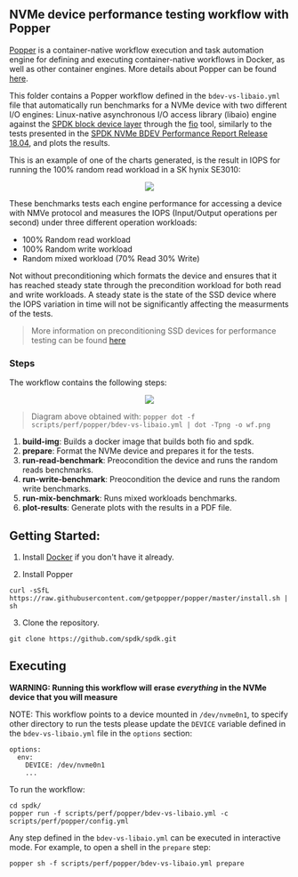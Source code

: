 ## NVMe device performance testing workflow with Popper

[Popper](https://github.com/getpopper/popper) is a container-native workflow execution and task automation engine for defining and executing container-native workflows in Docker, as well as other container engines. 
More details about Popper can be found [here](https://popper.readthedocs.io/).

This folder contains a Popper workflow defined in the `bdev-vs-libaio.yml` file that automatically run benchmarks for a NVMe device with two different I/O engines: Linux-native asynchronous I/O access library (libaio) engine against the [SPDK block device layer](https://spdk.io/doc/bdev.html) through the [fio](https://fio.readthedocs.io/en/latest/fio_doc.html) tool, similarly to the tests presented in the [SPDK NVMe BDEV Performance Report Release 18.04](https://ci.spdk.io/download/performance-reports/SPDK_nvme_bdev_perf_report_18.04.pdf), and plots the results.

This is an example of one of the charts generated, is the result in IOPS for running the 100% random read workload in a SK hynix SE3010:

<p align="center">
  <img src="https://user-images.githubusercontent.com/33427387/86827162-8338c180-c046-11ea-80c8-e5772bbe5500.png">
</p>

These benchmarks tests each engine performance for accessing a device with NMVe protocol and measures the IOPS (Input/Output operations per second) under three different operation workloads: 
- 100% Random read workload
- 100% Random write workload
- Random mixed workload (70% Read 30% Write)

Not without preconditioning which formats the device and ensures that it has reached steady state through the precondition workload for both read and write workloads. A steady state is the state of the SSD device where the IOPS variation in time will not be significantly affecting the measurments of the tests. 

> More information on preconditioning SSD devices for performance testing can be found [here](https://www.snia.org/sites/default/files/technical_work/PTS/SSS_PTS_2.0.1.pdf)

### Steps
The workflow contains the following steps:
<p align="center">
  <img src="https://user-images.githubusercontent.com/33427387/86626258-4e136d00-bf7b-11ea-95fe-7ed924fd12dd.png">
</p>

> Diagram above obtained with:
 > `popper dot -f scripts/perf/popper/bdev-vs-libaio.yml | dot -Tpng -o wf.png`
 
 1. **build-img**: Builds a docker image that builds both fio and spdk.
 2. **prepare**: Format the NVMe device and prepares it for the tests.
 3. **run-read-benchmark**: Preocondition the device and runs the random reads benchmarks.
 4. **run-write-benchmark**: Preocondition the device and runs the random write benchmarks.
 5. **run-mix-benchmark**: Runs mixed workloads benchmarks.
 6. **plot-results**: Generate plots with the results in a PDF file.

## Getting Started:

1. Install [Docker](https://docs.docker.com/get-docker/) if you don't have it already.


2. Install Popper
```
curl -sSfL https://raw.githubusercontent.com/getpopper/popper/master/install.sh | sh
```

3. Clone the repository.
```
git clone https://github.com/spdk/spdk.git
```

## Executing
**WARNING: Running this workflow will erase *everything* in the NVMe device that you will measure**

NOTE: This workflow points to a device mounted in `/dev/nvme0n1`, to specify other directory to run the tests please update the `DEVICE` variable defined in the `bdev-vs-libaio.yml` file in the `options` section:

```
options:
  env:
    DEVICE: /dev/nvme0n1
    ...
```
To run the workflow:

```
cd spdk/
popper run -f scripts/perf/popper/bdev-vs-libaio.yml -c scripts/perf/popper/config.yml
```
Any step defined in the `bdev-vs-libaio.yml` can be executed in interactive mode. For example, to open a shell in the `prepare` step:

```
popper sh -f scripts/perf/popper/bdev-vs-libaio.yml prepare
```
